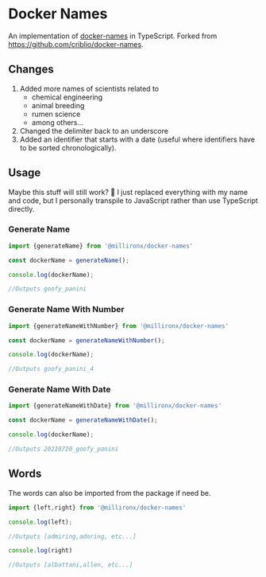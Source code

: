 # Docker Names

An implementation of [docker-names](https://github.com/moby/moby/blob/master/pkg/namesgenerator/names-generator.go) in TypeScript. Forked from <https://github.com/criblio/docker-names>.

## Changes

1. Added more names of scientists related to
   - chemical engineering
   - animal breeding
   - rumen science
   - among others...
2. Changed the delimiter back to an underscore
3. Added an identifier that starts with a date (useful where identifiers have to be sorted chronologically).

## Usage

Maybe this stuff will still work? :shrug: I just replaced everything with my name and code, but I personally transpile to JavaScript rather than use TypeScript directly.

### Generate Name

```typescript
import {generateName} from '@millironx/docker-names'

const dockerName = generateName();

console.log(dockerName);

//Outputs goofy_panini
```

### Generate Name With Number

```typescript
import {generateNameWithNumber} from '@millironx/docker-names'

const dockerName = generateNameWithNumber();

console.log(dockerName);

//Outputs goofy_panini_4
```

### Generate Name With Date

```typescript
import {generateNameWithDate} from '@millironx/docker-names'

const dockerName = generateNameWithDate();

console.log(dockerName);

//Outputs 20210720_goofy_panini
```

## Words

The words can also be imported from the package if need be.

```typescript
import {left,right} from '@millironx/docker-names'

console.log(left);

//Outputs [admiring,adoring, etc...]

console.log(right)

//Outputs [albattani,allen, etc...]
```
